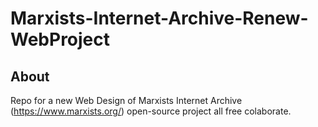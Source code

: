 ﻿# Marxists-Internet-Archive-Renew-WebProject
 
## About
Repo for a new Web Design of Marxists Internet Archive (https://www.marxists.org/) open-source project all free colaborate. 
